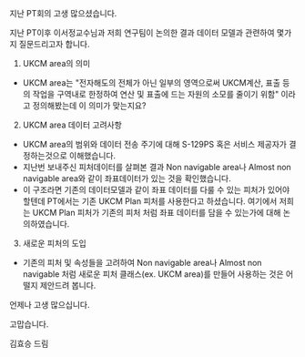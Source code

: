 지난 PT회의 고생 많으셨습니다.

지난 PT이후 이서정교수님과 저희 연구팀이 논의한 결과 데이터 모델과 관련하여 몇가지 질문드리고자 합니다.

1. UKCM area의 의미
- UKCM area는 "전자해도의 전체가 아닌 일부의 영역으로써 UKCM계산, 표출 등의 작업을 구역내로 한정하여 연산 및 표출에 드는 자원의 소모를 줄이기 위함" 이라고 정의해봤는데 이 의미가 맞는지요?

2. UKCM area 데이터 고려사항
- UKCM area의 범위와 데이터 전송 주기에 대해 S-129PS 혹은 서비스 제공자가 결정하는것으로 이해했습니다.
- 지난번 보내주신 피처데이터를 살펴본 결과 Non navigable area나 Almost non navigable area와 같이 좌표데이터가 있는 것을 확인했습니다.
- 이 구조라면 기존의 데이터모델과 같이 좌표 데이터를 다룰 수 있는 피처가 있어야 할텐데 PT에서는 기존 UKCM Plan 피처를 사용한다고 하셨습니다. 여기에서 저희는 UKCM Plan 피처가 기존의 피처 처럼 좌표 데이터를 담을 수 있는가에 대해 논의하였습니다.

3. 새로운 피처의 도입
- 기존의 피처 및 속성들을 고려하여 Non navigable area나 Almost non navigable 처럼 새로운 피처 클래스(ex. UKCM area)를 만들어 사용하는 것은 어떨지 제안드려 봅니다.

언제나 고생 많으십니다.

고맙습니다.

김효승 드림